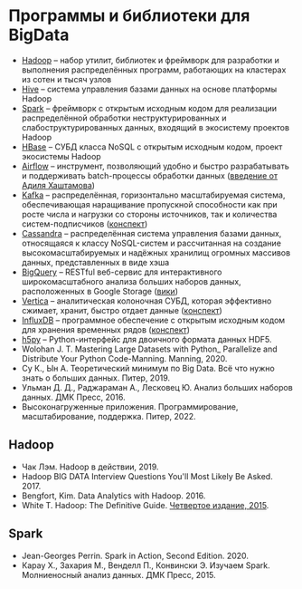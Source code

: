 # Программы и библиотеки для BigData

- [Hadoop](https://hadoop.apache.org/) – набор утилит, библиотек и фреймворк для разработки и выполнения распределённых программ, работающих на кластерах из сотен и тысяч узлов
- [Hive](https://hive.apache.org/) –  система управления базами данных на основе платформы Hadoop
- [Spark](https://spark.apache.org/) – фреймворк с открытым исходным кодом для реализации распределённой обработки неструктурированных и слабоструктурированных данных, входящий в экосистему проектов Hadoop
- [HBase](http://hbase.apache.org/) –  СУБД класса NoSQL с открытым исходным кодом, проект экосистемы Hadoop
- [Airflow](https://airflow.apache.org/) – инструмент, позволяющий удобно и быстро разрабатывать и поддерживать batch-процессы обработки данных ([введение от Адиля Хаштамова](https://khashtamov.com/ru/apache-airflow-introduction/))
- [Kafka](https://kafka.apache.org/) – распределённая, горизонтально масштабируемая система, обеспечивающая наращивание пропускной способности как при росте числа и нагрузки со стороны источников, так и количества систем-подписчиков ([конспект](https://habr.com/ru/post/354486/))
- [Cassandra](http://cassandra.apache.org/) – распределённая система управления базами данных, относящаяся к классу NoSQL-систем и рассчитанная на создание высокомасштабируемых и надёжных хранилищ огромных массивов данных, представленных в виде хэша
- [BigQuery](https://cloud.google.com/bigquery/) –  RESTful веб-сервис для интерактивного широкомасштабного анализа больших наборов данных, расположенных в Google Storage ([вики](https://ru.wikipedia.org/wiki/BigQuery))
- [Vertica](https://www.vertica.com/) – аналитическая колоночная СУБД, которая эффективно сжимает, хранит, быстро отдает данные ([конспект](https://habr.com/ru/company/sberbank/blog/414895/))
- [InfluxDB](https://www.influxdata.com/) –  программное обеспечение с открытым исходным кодом для хранения временных рядов ([конспект](https://tproger.ru/translations/influxdb-guide/))
- [h5py](https://www.h5py.org/) – Python-интерфейс для двоичного формата данных HDF5.
- Wolohan J. T. Mastering Large Datasets with Python_ Parallelize and Distribute Your Python Code-Manning. Manning, 2020.
- Су К., Ын А. Теоретический минимум по Big Data. Всё что нужно знать о больших данных. Питер, 2019.
- Ульман Д. Д., Раджараман А., Лесковец Ю. Анализ больших наборов данных. ДМК Пресс, 2016.
- Высоконагруженные приложения. Программирование, масштабирование, поддержка. Питер, 2022.

## Hadoop

- Чак Лэм. Hadoop в действии, 2019.
- Hadoop BIG DATA Interview Questions You'll Most Likely Be Asked. 2017.
- Bengfort, Kim. Data Analytics with Hadoop. 2016.
- White T. Hadoop: The Definitive Guide. [Четвертое издание, 2015](https://grut-computing.com/HadoopBook.pdf).

## Spark

- Jean-Georges Perrin. Spark in Action, Second Edition. 2020.
- Карау Х., Захария М., Венделл П., Конвински Э. Изучаем Spark. Молниеносный анализ данных. ДМК Пресс, 2015.
